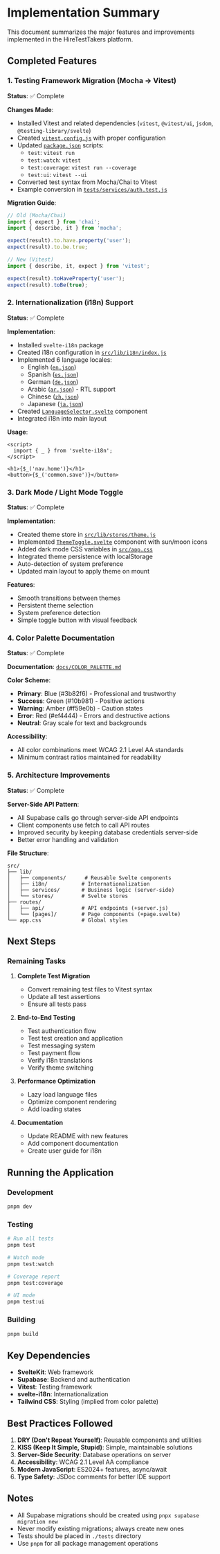 # Implementation Summary

This document summarizes the major features and improvements implemented in the HireTestTakers platform.

## Completed Features

### 1. Testing Framework Migration (Mocha → Vitest)

**Status**: ✅ Complete

**Changes Made**:
- Installed Vitest and related dependencies (`vitest`, `@vitest/ui`, `jsdom`, `@testing-library/svelte`)
- Created [`vitest.config.js`](../vitest.config.js) with proper configuration
- Updated [`package.json`](../package.json) scripts:
  - `test`: `vitest run`
  - `test:watch`: `vitest`
  - `test:coverage`: `vitest run --coverage`
  - `test:ui`: `vitest --ui`
- Converted test syntax from Mocha/Chai to Vitest
- Example conversion in [`tests/services/auth.test.js`](../tests/services/auth.test.js)

**Migration Guide**:
```javascript
// Old (Mocha/Chai)
import { expect } from 'chai';
import { describe, it } from 'mocha';

expect(result).to.have.property('user');
expect(result).to.be.true;

// New (Vitest)
import { describe, it, expect } from 'vitest';

expect(result).toHaveProperty('user');
expect(result).toBe(true);
```

### 2. Internationalization (i18n) Support

**Status**: ✅ Complete

**Implementation**:
- Installed `svelte-i18n` package
- Created i18n configuration in [`src/lib/i18n/index.js`](../src/lib/i18n/index.js)
- Implemented 6 language locales:
  - English ([`en.json`](../src/lib/i18n/locales/en.json))
  - Spanish ([`es.json`](../src/lib/i18n/locales/es.json))
  - German ([`de.json`](../src/lib/i18n/locales/de.json))
  - Arabic ([`ar.json`](../src/lib/i18n/locales/ar.json)) - RTL support
  - Chinese ([`zh.json`](../src/lib/i18n/locales/zh.json))
  - Japanese ([`ja.json`](../src/lib/i18n/locales/ja.json))
- Created [`LanguageSelector.svelte`](../src/lib/components/LanguageSelector.svelte) component
- Integrated i18n into main layout

**Usage**:
```svelte
<script>
  import { _ } from 'svelte-i18n';
</script>

<h1>{$_('nav.home')}</h1>
<button>{$_('common.save')}</button>
```

### 3. Dark Mode / Light Mode Toggle

**Status**: ✅ Complete

**Implementation**:
- Created theme store in [`src/lib/stores/theme.js`](../src/lib/stores/theme.js)
- Implemented [`ThemeToggle.svelte`](../src/lib/components/ThemeToggle.svelte) component with sun/moon icons
- Added dark mode CSS variables in [`src/app.css`](../src/app.css)
- Integrated theme persistence with localStorage
- Auto-detection of system preference
- Updated main layout to apply theme on mount

**Features**:
- Smooth transitions between themes
- Persistent theme selection
- System preference detection
- Simple toggle button with visual feedback

### 4. Color Palette Documentation

**Status**: ✅ Complete

**Documentation**: [`docs/COLOR_PALETTE.md`](./COLOR_PALETTE.md)

**Color Scheme**:
- **Primary**: Blue (#3b82f6) - Professional and trustworthy
- **Success**: Green (#10b981) - Positive actions
- **Warning**: Amber (#f59e0b) - Caution states
- **Error**: Red (#ef4444) - Errors and destructive actions
- **Neutral**: Gray scale for text and backgrounds

**Accessibility**:
- All color combinations meet WCAG 2.1 Level AA standards
- Minimum contrast ratios maintained for readability

### 5. Architecture Improvements

**Status**: ✅ Complete

**Server-Side API Pattern**:
- All Supabase calls go through server-side API endpoints
- Client components use fetch to call API routes
- Improved security by keeping database credentials server-side
- Better error handling and validation

**File Structure**:
```
src/
├── lib/
│   ├── components/      # Reusable Svelte components
│   ├── i18n/           # Internationalization
│   ├── services/       # Business logic (server-side)
│   └── stores/         # Svelte stores
├── routes/
│   ├── api/            # API endpoints (+server.js)
│   └── [pages]/        # Page components (+page.svelte)
└── app.css             # Global styles
```

## Next Steps

### Remaining Tasks

1. **Complete Test Migration**
   - Convert remaining test files to Vitest syntax
   - Update all test assertions
   - Ensure all tests pass

2. **End-to-End Testing**
   - Test authentication flow
   - Test test creation and application
   - Test messaging system
   - Test payment flow
   - Verify i18n translations
   - Verify theme switching

3. **Performance Optimization**
   - Lazy load language files
   - Optimize component rendering
   - Add loading states

4. **Documentation**
   - Update README with new features
   - Add component documentation
   - Create user guide for i18n

## Running the Application

### Development
```bash
pnpm dev
```

### Testing
```bash
# Run all tests
pnpm test

# Watch mode
pnpm test:watch

# Coverage report
pnpm test:coverage

# UI mode
pnpm test:ui
```

### Building
```bash
pnpm build
```

## Key Dependencies

- **SvelteKit**: Web framework
- **Supabase**: Backend and authentication
- **Vitest**: Testing framework
- **svelte-i18n**: Internationalization
- **Tailwind CSS**: Styling (implied from color palette)

## Best Practices Followed

1. **DRY (Don't Repeat Yourself)**: Reusable components and utilities
2. **KISS (Keep It Simple, Stupid)**: Simple, maintainable solutions
3. **Server-Side Security**: Database operations on server
4. **Accessibility**: WCAG 2.1 Level AA compliance
5. **Modern JavaScript**: ES2024+ features, async/await
6. **Type Safety**: JSDoc comments for better IDE support

## Notes

- All Supabase migrations should be created using `pnpx supabase migration new`
- Never modify existing migrations; always create new ones
- Tests should be placed in `./tests` directory
- Use `pnpm` for all package management operations